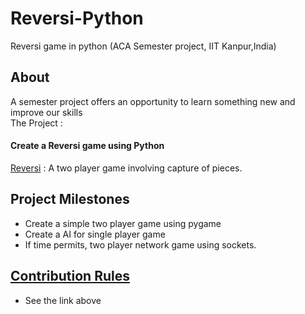 # Reversi-Python
Reversi game in python (ACA Semester project, IIT Kanpur,India)

## About
A semester project offers an opportunity to learn something new and improve our skills  
The Project :
#### Create a Reversi game using Python
 [Reversi](https://en.wikipedia.org/wiki/Reversi) : A two player game involving capture of pieces.

## Project Milestones
* Create a simple two player game using pygame
* Create a AI for single player game
* If time permits, two player network game using sockets.

## [Contribution Rules](https://github.com/yashsriv/Reversii-Python/blob/development/contribution.markdown)
* See the link above
